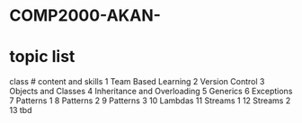 # COMP2000-AKAN-

# topic list
class # content and skills
1 Team Based Learning
2 Version Control
3 Objects and Classes
4 Inheritance and Overloading
5 Generics
6 Exceptions
7 Patterns 1
8 Patterns 2
9 Patterns 3
10 Lambdas
11 Streams 1
12 Streams 2
13 tbd